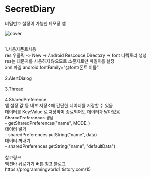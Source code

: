 # SecretDiary
비밀번호 설정이 가능한 메모장 앱

![cover](https://user-images.githubusercontent.com/89306567/148688482-2e12c484-e1e7-422d-bb7b-48e018d8f8ec.png)

</br>
1.사용자폰트사용</br>
res 우클릭  -> New -> Android Rescouce Directory -> font 디렉토리 생성</br>
res는 대문자를 사용하지 않으므로 소문자로만 파일이름 설정</br>
xml 파일 android:fontFamily="@font/폰트 이름"</br>
</br>
2.AlertDialog
</br></br>
3.Thread
</br></br>
4.SharedPreference</br>
앱 설정 값 등 내부 저장소에 간단한 데이터를 저장할 수 있음</br>
데이터를 Key:Value 로 저장하며 종료되어도 데이터가 남아있음</br>
SharedPreferences 생성</br>
- getSharedPreferences("name", MODE_)</br>
데이터 넣기</br>
- sharedPreferences.putString("name", data)</br>
데이터 꺼내기</br>
- sharedPreferences.getString("name", "defaultData")</br>
</br>
참고링크</br>
액션바 뒤로가기 버튼 참고 블로그</br>
https://programmingworld1.tistory.com/15
